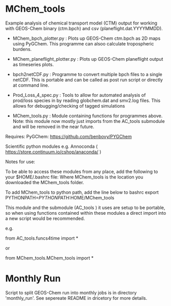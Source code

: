 MChem_tools
===========

Example analysis of chemical transport model (CTM) output for
 working with GEOS-Chem binary (ctm.bpch) and csv (planeflight.dat.YYYYMMDD). 


- MChem_bpch_plotter.py :
Plots up GEOS-Chem ctm.bpch as 2D maps using PyGChem.
This programme can alsoo calculate tropospheric burdens.  

- MChem_planeflight_plotter.py :
Plots up GEOS-Chem planeflight output as timeseries plots.

- bpch2netCDF.py : 
Programme to convert multiple bpch files to a single netCDF.  This is 
portable and can be called as post run script or directly at command line.

- Prod_Loss_4_spec.py :
Tools to allow for automated analysis of prod/loss species in by reading
globchem.dat and smv2.log files. This allows for debugging/checking of 
tagged simulations

- MChem_tools.py :
Module containing functions for programmes above. Note: this module 
now mostly just imports from the AC_tools submodule and will be 
removed in the near future. 


Requires:
PyGChem: https://github.com/benbovy/PYGChem

Scientific python modules e.g. Annoconda ( https://store.continuum.io/cshop/anaconda/  )


Notes for use:

To be able to access these modules from any place, add the following to your $HOME/.bashrc file:
Where MChem_tools is the location you downloaded the MChem_tools folder.

To add MChem_tools to python path, add the line below to bashrc
export PYTHONPATH=${PYTHONPATH}:$HOME/MChem_tools

This module and the submodule (AC_tools ) it uses are setup to be portable, 
so when using functions contained within these modules a direct import into 
a new script would be recommended.

e.g. 

from AC_tools.funcs4time import *

or

from MChem_tools.MChem_tools import *


Monthly Run
===========

Script to split GEOS-Chem run into monthly jobs is in directory 'monthly_run'. 
See sepereate README in dricetory for more details.